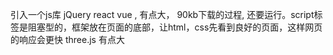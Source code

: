 引入一个js库 jQuery react vue , 有点大， 90kb下载的过程, 还要运行。script标签是阻塞型的，框架放在页面的底部，让html，css先看到良好的页面，这样网页的响应会更快
three.js 有点大